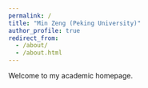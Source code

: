 ```yaml
---
permalink: /
title: "Min Zeng (Peking University)"
author_profile: true
redirect_from: 
  - /about/
  - /about.html
---
```


Welcome to my academic homepage.<br>
<script type='text/javascript' id='clustrmaps' src='//cdn.clustrmaps.com/map_v2.js?cl=ffffff&w=300&t=tt&d=gWFKnUUd4_GLLUZ-nESj6bbNl_sk20p-6azhuIyP1Fg&co=2d78ad&ct=ffffff&cmo=3acc3a&cmn=ff5353'></script>

